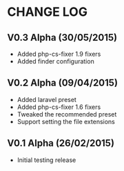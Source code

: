CHANGE LOG
==========


## V0.3 Alpha (30/05/2015)

* Added php-cs-fixer 1.9 fixers
* Added finder configuration


## V0.2 Alpha (09/04/2015)

* Added laravel preset
* Added php-cs-fixer 1.6 fixers
* Tweaked the recommended preset
* Support setting the file extensions


## V0.1 Alpha (26/02/2015)

* Initial testing release
